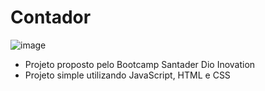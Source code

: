 # Contador
![image](https://user-images.githubusercontent.com/105893171/176565267-6f4602f4-14c4-46e7-b56e-fa2b4ea0c3be.png)

- Projeto proposto pelo Bootcamp Santader Dio Inovation
- Projeto simple utilizando JavaScript, HTML e CSS
